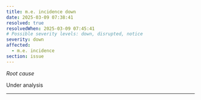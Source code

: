 ```yaml
---
title: m.e. incidence down
date: 2025-03-09 07:38:41
resolved: true
resolvedWhen: 2025-03-09 07:45:41
# Possible severity levels: down, disrupted, notice
severity: down
affected:
  - m.e. incidence
section: issue
---
```


*Root cause*

Under analysis

---


